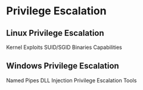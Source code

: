 # Privilege Escalation

## Linux Privilege Escalation

Kernel Exploits
SUID/SGID Binaries
Capabilities


## Windows Privilege Escalation

Named Pipes
DLL Injection
Privilege Escalation Tools